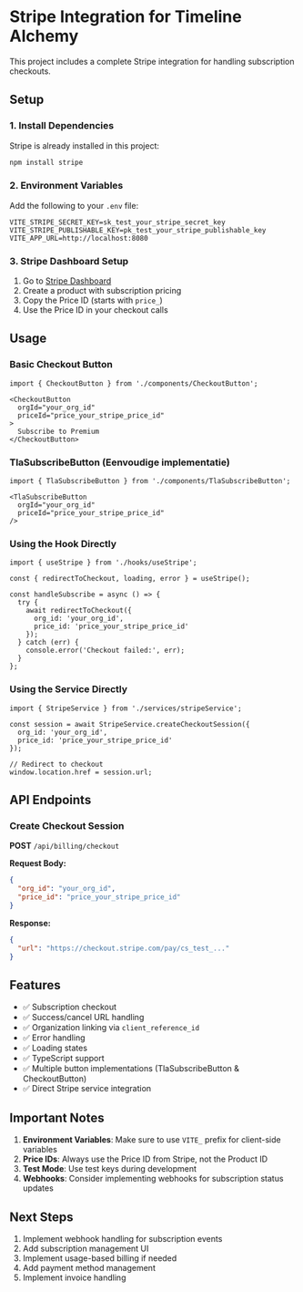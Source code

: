 # Stripe Integration for Timeline Alchemy

This project includes a complete Stripe integration for handling subscription checkouts.

## Setup

### 1. Install Dependencies
Stripe is already installed in this project:
```bash
npm install stripe
```

### 2. Environment Variables
Add the following to your `.env` file:
```env
VITE_STRIPE_SECRET_KEY=sk_test_your_stripe_secret_key
VITE_STRIPE_PUBLISHABLE_KEY=pk_test_your_stripe_publishable_key
VITE_APP_URL=http://localhost:8080
```

### 3. Stripe Dashboard Setup
1. Go to [Stripe Dashboard](https://dashboard.stripe.com/)
2. Create a product with subscription pricing
3. Copy the Price ID (starts with `price_`)
4. Use the Price ID in your checkout calls

## Usage

### Basic Checkout Button
```tsx
import { CheckoutButton } from './components/CheckoutButton';

<CheckoutButton 
  orgId="your_org_id" 
  priceId="price_your_stripe_price_id"
>
  Subscribe to Premium
</CheckoutButton>
```

### TlaSubscribeButton (Eenvoudige implementatie)
```tsx
import { TlaSubscribeButton } from './components/TlaSubscribeButton';

<TlaSubscribeButton 
  orgId="your_org_id" 
  priceId="price_your_stripe_price_id"
/>
```

### Using the Hook Directly
```tsx
import { useStripe } from './hooks/useStripe';

const { redirectToCheckout, loading, error } = useStripe();

const handleSubscribe = async () => {
  try {
    await redirectToCheckout({
      org_id: 'your_org_id',
      price_id: 'price_your_stripe_price_id'
    });
  } catch (err) {
    console.error('Checkout failed:', err);
  }
};
```

### Using the Service Directly
```tsx
import { StripeService } from './services/stripeService';

const session = await StripeService.createCheckoutSession({
  org_id: 'your_org_id',
  price_id: 'price_your_stripe_price_id'
});

// Redirect to checkout
window.location.href = session.url;
```

## API Endpoints

### Create Checkout Session
**POST** `/api/billing/checkout`

**Request Body:**
```json
{
  "org_id": "your_org_id",
  "price_id": "price_your_stripe_price_id"
}
```

**Response:**
```json
{
  "url": "https://checkout.stripe.com/pay/cs_test_..."
}
```

## Features

- ✅ Subscription checkout
- ✅ Success/cancel URL handling
- ✅ Organization linking via `client_reference_id`
- ✅ Error handling
- ✅ Loading states
- ✅ TypeScript support
- ✅ Multiple button implementations (TlaSubscribeButton & CheckoutButton)
- ✅ Direct Stripe service integration

## Important Notes

1. **Environment Variables**: Make sure to use `VITE_` prefix for client-side variables
2. **Price IDs**: Always use the Price ID from Stripe, not the Product ID
3. **Test Mode**: Use test keys during development
4. **Webhooks**: Consider implementing webhooks for subscription status updates

## Next Steps

1. Implement webhook handling for subscription events
2. Add subscription management UI
3. Implement usage-based billing if needed
4. Add payment method management
5. Implement invoice handling
